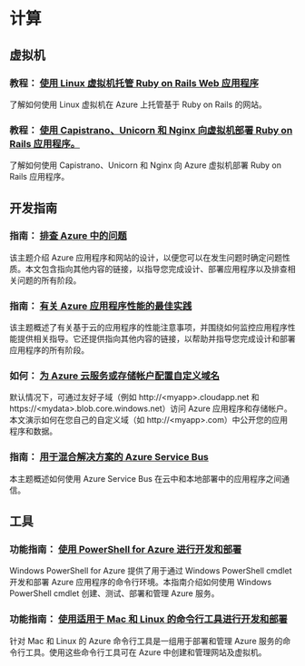 <properties 
  pageTitle="Ruby-计算 - Azure 微软云"
  metakeywords="" 
  description="" 
  services="" 
  documentationCenter="ruby" 
  authors="" 
  manager="Tiffena" 
  editor="EricChen"/>


<h1 id="menu-ruby-compute">计算</h1>
<h2 id="header-0">虚拟机</h2>
<h3>教程： <a href="http://azure.microsoft.com/zh-cn/documentation/articles/virtual-machines-ruby-rails-web-app-linux/" ms.pgarea="content" ms.cmpgrp="body" ms.cmptyp="link" ms.cmpnm="使用 Linux 虚拟机托管 Ruby on Rails Web 应用程序" ms.title="" km.title="" ms.interactiontype="1">使用 Linux 虚拟机托管 Ruby on Rails Web 应用程序</a></h3>
<p>了解如何使用 Linux 虚拟机在 Azure 上托管基于 Ruby on Rails 的网站。</p>
<h3>教程： <a href="http://azure.microsoft.com/zh-cn/documentation/articles/virtual-machines-ruby-deploy-capistrano-host-nginx-unicorn/" ms.pgarea="content" ms.cmpgrp="body" ms.cmptyp="link" ms.cmpnm="使用 Capistrano、Unicorn 和 Nginx 向虚拟机部署 Ruby on Rails 应用程序。" ms.title="" km.title="" ms.interactiontype="1">使用 Capistrano、Unicorn 和 Nginx 向虚拟机部署 Ruby on Rails 应用程序。</a></h3>
<p>了解如何使用 Capistrano、Unicorn 和 Nginx 向 Azure 虚拟机部署 Ruby on Rails 应用程序。</p>
<h2 id="header-1">开发指南</h2>
<h3>指南： <a href="http://azure.microsoft.com/zh-cn/documentation/articles/best-practices-troubleshooting/" ms.pgarea="content" ms.cmpgrp="body" ms.cmptyp="link" ms.cmpnm="排查 Azure 中的问题" ms.title="" km.title="" ms.interactiontype="1">排查 Azure 中的问题</a></h3>
<p>该主题介绍 Azure 应用程序和网站的设计，以便您可以在发生问题时确定问题性质。本文包含指向其他内容的链接，以指导您完成设计、部署应用程序以及排查相关问题的所有阶段。</p>
<h3>指南： <a href="http://azure.microsoft.com/zh-cn/documentation/articles/best-practices-performance/" ms.pgarea="content" ms.cmpgrp="body" ms.cmptyp="link" ms.cmpnm="有关 Azure 应用程序性能的最佳实践" ms.title="" km.title="" ms.interactiontype="1">有关 Azure 应用程序性能的最佳实践</a></h3>
<p>该主题概述了有关基于云的应用程序的性能注意事项，并围绕如何监控应用程序性能提供相关指导。它还提供指向其他内容的链接，以帮助并指导您完成设计和部署应用程序的所有阶段。</p>
<h3>如何： <a href="http://azure.microsoft.com/zh-cn/documentation/articles/cloud-services-custom-domain-name/" ms.pgarea="content" ms.cmpgrp="body" ms.cmptyp="link" ms.cmpnm="为 Azure 云服务或存储帐户配置自定义域名" ms.title="" km.title="" ms.interactiontype="1">为 Azure 云服务或存储帐户配置自定义域名</a></h3>
<p>默认情况下，可通过友好子域（例如 http://&lt;myapp&gt;.cloudapp.net 和 https://&lt;mydata&gt;.blob.core.windows.net）访问 Azure 应用程序和存储帐户。本文演示如何在您自己的自定义域（如 http://&lt;myapp&gt;.com）中公开您的应用程序和数据。</p>
<h3>指南： <a href="http://azure.microsoft.com/zh-cn/documentation/articles/fundamentals-service-bus-hybrid-solutions/" ms.pgarea="content" ms.cmpgrp="body" ms.cmptyp="link" ms.cmpnm="用于混合解决方案的 Azure Service Bus" ms.title="" km.title="" ms.interactiontype="1">用于混合解决方案的 Azure Service Bus</a></h3>
<p>本主题概述如何使用 Azure Service Bus 在云中和本地部署中的应用程序之间通信。</p>
<h2 id="header-2">工具</h2>
<h3>功能指南： <a href="http://azure.microsoft.com/zh-cn/documentation/articles/install-configure-powershell/" ms.pgarea="content" ms.cmpgrp="body" ms.cmptyp="link" ms.cmpnm="使用 PowerShell for Azure 进行开发和部署" ms.title="" km.title="" ms.interactiontype="1">使用 PowerShell for Azure 进行开发和部署</a></h3>
<p>Windows PowerShell for Azure 提供了用于通过 Windows PowerShell cmdlet 开发和部署 Azure 应用程序的命令行环境。本指南介绍如何使用 Windows PowerShell cmdlet 创建、测试、部署和管理 Azure 服务。</p>
<h3>功能指南： <a href="http://azure.microsoft.com/zh-cn/documentation/articles/xplat-cli/" ms.pgarea="content" ms.cmpgrp="body" ms.cmptyp="link" ms.cmpnm="使用适用于 Mac 和 Linux 的命令行工具进行开发和部署" ms.title="" km.title="" ms.interactiontype="1">使用适用于 Mac 和 Linux 的命令行工具进行开发和部署</a></h3>
<p>针对 Mac 和 Linux 的 Azure 命令行工具是一组用于部署和管理 Azure 服务的命令行工具。使用这些命令行工具可在 Azure 中创建和管理网站及虚拟机。</p>
